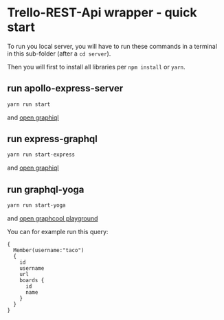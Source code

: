 # Trello-REST-Api wrapper - quick start

To run you local server, you will have to run these commands in a
terminal in this sub-folder (after a `cd server`).

Then you will first to install all libraries per `npm install` or `yarn`.

## run apollo-express-server

```bash
yarn run start
```
and [open graphiql](http://localhost:3000/graphiql?query=%7B%0A%20%20Member(username%3A%22taco%22)%20%7B%0A%20%20%20%20id%0A%20%20%20%20url%0A%20%20%20%20username%0A%20%20%20%20boards%20%7B%0A%20%20%20%20%20%20id%0A%20%20%20%20%20%20name%0A%20%20%20%20%7D%0A%20%20%7D%0A%7D)

## run express-graphql

```bash
yarn run start-express
```
and [open graphiql](http://localhost:4000/?query=%7B%0A%20%20Member(username%3A%22taco%22)%20%0A%20%20%7B%0A%20%20%20%20id%0A%20%20%20%20username%0A%20%20%20%20url%0A%20%20%20%20boards%20%7B%0A%20%20%20%20%20%20id%0A%20%20%20%20%20%20name%0A%20%20%20%20%7D%0A%20%20%7D%0A%7D%0A)
   
## run graphql-yoga
```bash
yarn run start-yoga
```
and [open graphcool playground](http://localhost:4000/)

You can for example run this query:
```
{
  Member(username:"taco") 
  {
    id
    username
    url
    boards {
      id
      name
    }
  }
}
```

